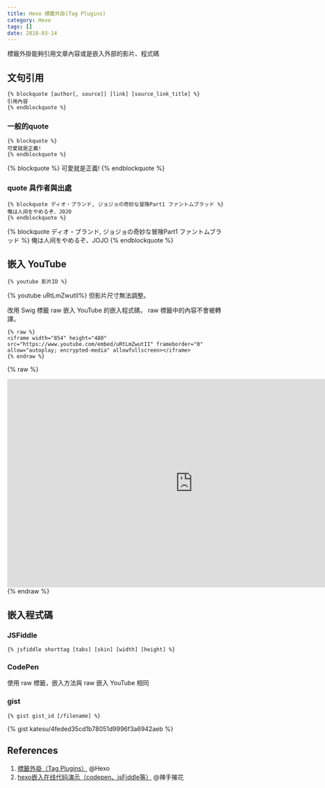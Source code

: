 ```yaml
---
title: Hexo 標籤外掛(Tag Plugins)
category: Hexo
tags: []
date: 2018-03-14
---
```


標籤外掛能夠引用文章內容或是嵌入外部的影片、程式碼

<!--more-->

## 文句引用
```
{% blockquote [author[, source]] [link] [source_link_title] %}
引用內容
{% endblockquote %}
```

### 一般的quote

```
{% blockquote %}
可愛就是正義!
{% endblockquote %}
```

{% blockquote %}
可愛就是正義!
{% endblockquote %}

### quote 具作者與出處
```
{% blockquote ディオ・ブランド, ジョジョの奇妙な冒険Part1 ファントムブラッド %}
俺は人间をやめるぞ、JOJO
{% endblockquote %}

```

{% blockquote ディオ・ブランド, ジョジョの奇妙な冒険Part1 ファントムブラッド %}
俺は人间をやめるぞ、JOJO
{% endblockquote %}
   
   
   
## 嵌入 YouTube
```
{% youtube 影片ID %}
```

{% youtube uRtLmZwutII%}
但影片尺寸無法調整。

改用 Swig 標籤 raw 嵌入 YouTube 的嵌入程式碼，
raw 標籤中的內容不會被轉譯。

```
{% raw %}
<iframe width="854" height="480" src="https://www.youtube.com/embed/uRtLmZwutII" frameborder="0" allow="autoplay; encrypted-media" allowfullscreen></iframe>
{% endraw %}
```

{% raw %}
<iframe width="854" height="480" src="https://www.youtube.com/embed/uRtLmZwutII" frameborder="0" allow="autoplay; encrypted-media" allowfullscreen></iframe>
{% endraw %}

   
   
## 嵌入程式碼

### JSFiddle
```
{% jsfiddle shorttag [tabs] [skin] [width] [height] %}
```

### CodePen
使用 raw 標籤，嵌入方法與 raw 嵌入 YouTube 相同

### gist
```
{% gist gist_id [/filename] %}
```

{% gist katesu/4feded35cd1b78051d9996f3a6942aeb %}




## References
1. [標籤外掛（Tag Plugins）](https://hexo.io/zh-tw/docs/tag-plugins.html) @Hexo
1. [hexo嵌入在线代码演示（codepen、jsFiddle等）](https://noname4me.github.io/2017/10/21/hexo-iframe/) @辣手摧花


